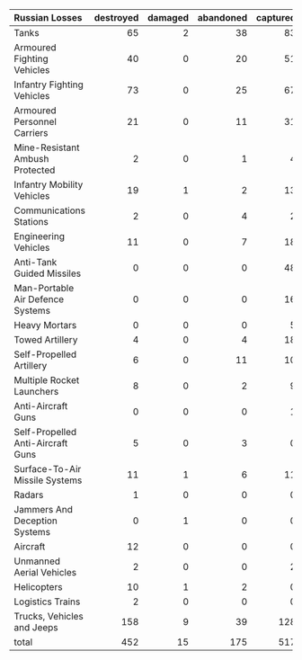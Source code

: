 | Russian Losses                    |   destroyed |   damaged |   abandoned |   captured |   total |
|:----------------------------------|------------:|----------:|------------:|-----------:|--------:|
| Tanks                             |          65 |         2 |          38 |         83 |     188 |
| Armoured Fighting Vehicles        |          40 |         0 |          20 |         51 |     111 |
| Infantry Fighting Vehicles        |          73 |         0 |          25 |         67 |     165 |
| Armoured Personnel Carriers       |          21 |         0 |          11 |         31 |      63 |
| Mine-Resistant Ambush Protected   |           2 |         0 |           1 |          4 |       7 |
| Infantry Mobility Vehicles        |          19 |         1 |           2 |         13 |      35 |
| Communications Stations           |           2 |         0 |           4 |          2 |       8 |
| Engineering Vehicles              |          11 |         0 |           7 |         18 |      36 |
| Anti-Tank Guided Missiles         |           0 |         0 |           0 |         48 |      48 |
| Man-Portable Air Defence Systems  |           0 |         0 |           0 |         16 |      16 |
| Heavy Mortars                     |           0 |         0 |           0 |          5 |       5 |
| Towed Artillery                   |           4 |         0 |           4 |         18 |      26 |
| Self-Propelled Artillery          |           6 |         0 |          11 |         10 |      27 |
| Multiple Rocket Launchers         |           8 |         0 |           2 |          9 |      19 |
| Anti-Aircraft Guns                |           0 |         0 |           0 |          1 |       1 |
| Self-Propelled Anti-Aircraft Guns |           5 |         0 |           3 |          0 |       8 |
| Surface-To-Air Missile Systems    |          11 |         1 |           6 |         11 |      29 |
| Radars                            |           1 |         0 |           0 |          0 |       1 |
| Jammers And Deception Systems     |           0 |         1 |           0 |          0 |       1 |
| Aircraft                          |          12 |         0 |           0 |          0 |      12 |
| Unmanned Aerial Vehicles          |           2 |         0 |           0 |          2 |       4 |
| Helicopters                       |          10 |         1 |           2 |          0 |      13 |
| Logistics Trains                  |           2 |         0 |           0 |          0 |       2 |
| Trucks, Vehicles and Jeeps        |         158 |         9 |          39 |        128 |     334 |
| total                             |         452 |        15 |         175 |        517 |    1159 |
